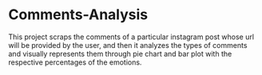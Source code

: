 # Comments-Analysis
This project scraps the comments of a particular instagram post whose url will be provided by the user, and then it analyzes the types of comments and visually represents them through pie chart and bar plot with the respective percentages of the emotions.
